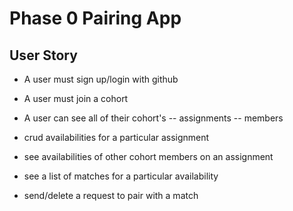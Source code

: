 # Phase 0 Pairing App

## User Story
- A user must sign up/login with github
- A user must join a cohort

- A user can see all of their cohort's 
-- assignments
-- members

- crud availabilities for a particular assignment
- see availabilities of other cohort members on an assignment

- see a list of matches for a particular availability

- send/delete a request to pair with a match





